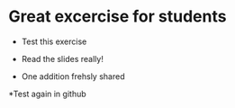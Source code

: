 # Great excercise for students

* Test this exercise

* Read the slides really!

* One addition frehsly shared

*Test again in github
